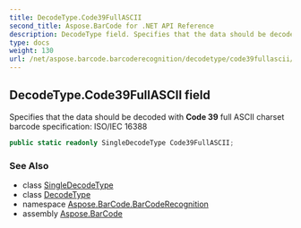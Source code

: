 ```yaml
---
title: DecodeType.Code39FullASCII
second_title: Aspose.BarCode for .NET API Reference
description: DecodeType field. Specifies that the data should be decoded with Code 39 full ASCII charset barcode specification ISO/IEC 16388
type: docs
weight: 130
url: /net/aspose.barcode.barcoderecognition/decodetype/code39fullascii/
---
```

## DecodeType.Code39FullASCII field

Specifies that the data should be decoded with **Code 39** full ASCII charset barcode specification: ISO/IEC 16388

```csharp
public static readonly SingleDecodeType Code39FullASCII;
```

### See Also

* class [SingleDecodeType](../../singledecodetype/)
* class [DecodeType](../)
* namespace [Aspose.BarCode.BarCodeRecognition](../../decodetype/)
* assembly [Aspose.BarCode](../../../)


